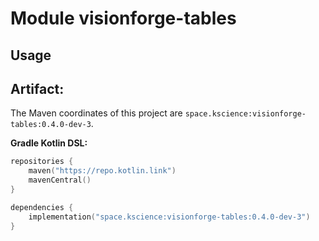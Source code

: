 # Module visionforge-tables



## Usage

## Artifact:

The Maven coordinates of this project are `space.kscience:visionforge-tables:0.4.0-dev-3`.

**Gradle Kotlin DSL:**
```kotlin
repositories {
    maven("https://repo.kotlin.link")
    mavenCentral()
}

dependencies {
    implementation("space.kscience:visionforge-tables:0.4.0-dev-3")
}
```
